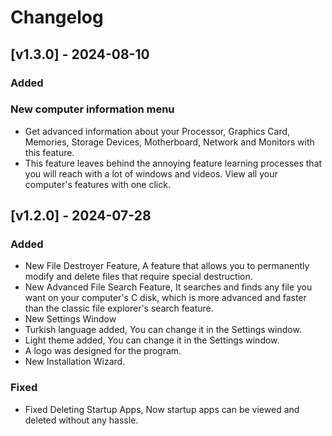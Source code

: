 # Changelog

## [v1.3.0] - 2024-08-10
### Added
 ### New computer information menu
- Get advanced information about your Processor, Graphics Card, Memories, Storage Devices, Motherboard, Network and Monitors with this feature.
- This feature leaves behind the annoying feature learning processes that you will reach with a lot of windows and videos. View all your computer's features with one click.

## [v1.2.0] - 2024-07-28
### Added
- New File Destroyer Feature, A feature that allows you to permanently modify and delete files that require special destruction.
- New Advanced File Search Feature, It searches and finds any file you want on your computer's C disk, which is more advanced and faster than the classic file explorer's search feature.
- New Settings Window
- Turkish language added, You can change it in the Settings window.
- Light theme added, You can change it in the Settings window.
- A logo was designed for the program.
- New Installation Wizard.

### Fixed
- Fixed Deleting Startup Apps, Now startup apps can be viewed and deleted without any hassle.

